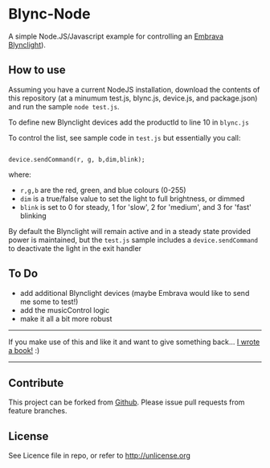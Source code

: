 # Blync-Node

A simple Node.JS/Javascript example for controlling an [Embrava Blynclight](https://embrava.com/)). 

How to use
----------
Assuming you have a current NodeJS installation, download the contents of this repository (at a minumum test.js, blync.js, device.js, and package.json) and run the sample <code>node test.js</code>.

To define new Blynclight devices add the productId to line 10 in <code>blync.js</code>

To control the list, see sample code in <code>test.js</code> but essentially you call:

<code>
device.sendCommand(r, g, b,dim,blink);
</code>

where:
* <code>r,g,b</code> are the red, green, and blue colours (0-255)
* <code>dim</code> is a true/false value to set the light to full brightness, or dimmed
* <code>blink</code> is set to 0 for steady, 1 for 'slow', 2 for 'medium', and 3 for 'fast' blinking

By default the Blynclight will remain active and in a steady state provided power is maintained, but the <code>test.js</code> sample includes a <code>device.sendCommand</code> to deactivate the light in the exit handler

To Do
----------
* add additional Blynclight devices (maybe Embrava would like to send me some to test!)
* add the musicControl logic
* make it all a bit more robust

----------
If you make use of this and like it and want to give something back... [I wrote a book!](http://amzn.to/1SHjbLI) :)

----------

Contribute
----------
This project can be forked from
[Github](https://github.com/Offbeatmammal/blync-node). Please issue pull
requests from feature branches.

License
-------
See Licence file in repo, or refer to http://unlicense.org
